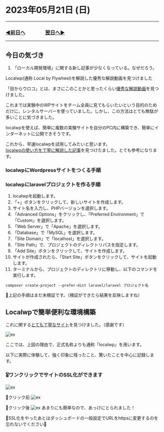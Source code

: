 # 2023年05月21日 (日)

---

### [◀️前日へ](https://github.com/yuasys/chatty-journal/blob/main/2023/05/2023-05-20.md)&emsp;&emsp;&emsp;&emsp;[翌日へ▶️](https://github.com/yuasys/chatty-journal/blob/main/2023/05/2023-05-22.md)

---

## 今日の気づき

1. 「ローカル開発環境」に関する新し記事が少なくなっている。なぜだろう。

Localwp(通称 Local by Flywheel)を解説した優秀な解説動画を見つけました

「目からウロコ」とは、まさにこのことかと思ったくらい[優秀な解説動画](https://youtu.be/qxCIuLl4QN0)を見つけました。  

これまでは実験中のWPサイトをチーム全員に見てもらいたいという目的のためだけに、レンタルサーバーを使っていました。しかし、この方法はとても無駄が多いことに気づきました。  

localwpを使えば、簡単に複数の実験サイトを自分のPC内に構築でき、簡単にインターネットに公開できそうです。  

これから、早速localwpを試用してみたいと思います。  
[localwpの使い方を丁寧に解説した記事](https://wpmake.jp/contents/knowledge/construct/about_local/#%E3%80%8CLocal%E3%80%8D%E3%81%A7WordPress%E3%81%AE%E8%A8%AD%E5%AE%9A%E3%82%92%E3%81%8A%E3%81%93%E3%81%AA%E3%81%86)を見つけたました。とても参考になります。

### localwpにWordpressサイトをつくる手順

### localwpにlaravelプロジェクトを作る手順

1. localwpを起動します。
1. 「+」ボタンをクリックして、新しいサイトを作成します。
1. サイト名を入力し、PHPバージョンを選択します。
1. 「Advanced Options」をクリックし、「Preferred Environment」で「Custom」を選択します。
1. 「Web Server」で「Apache」を選択します。
1. 「Database」で「MySQL」を選択します。
3. 「Site Domain」で「localhost」を選択します。
4. 「Site Path」で、プロジェクトのディレクトリパスを指定します。
5. 「Add Site」ボタンをクリックして、サイトを作成します。
6. サイトが作成されたら、「Start Site」ボタンをクリックして、サイトを起動します。
7. ターミナルから、プロジェクトのディレクトリに移動し、以下のコマンドを実行します。

```bash=
composer create-project --prefer-dist laravel/laravel プロジェクト名
```

📌上記の手順はまだ未検証です。（検証ができたら結果を反映しますね）

## Localwpで簡単便利な環境構築

これに関する[とても丁寧なサイト](https://wpmake.jp/contents/knowledge/construct/about_local)を見つけました。（感謝です）

![ex](https://hackmd.io/_uploads/rJUOgYPr2.png)

ここでは、上図の理由で、正式名称よりも通称「localwp」を用います。  

以下に実際に体験して、強く印象に残ったこと、驚いたことを中心に記録します。

### 🎖️ワンクリックでサイトのSSL化ができます

![ex](https://hackmd.io/_uploads/SywL-FvS3.png)  

📌クリック前 ![ex](https://hackmd.io/_uploads/B1r2-KwBn.png)  

📌クリック後 ![ex](https://hackmd.io/_uploads/r1cBGFDr3.png)
あまりにも簡単なので、あっけにとられました！

🦞SSL化をやったあとはダッシュボードの一般設定でURLをhttpsに変更するのを忘れないでください🦞
